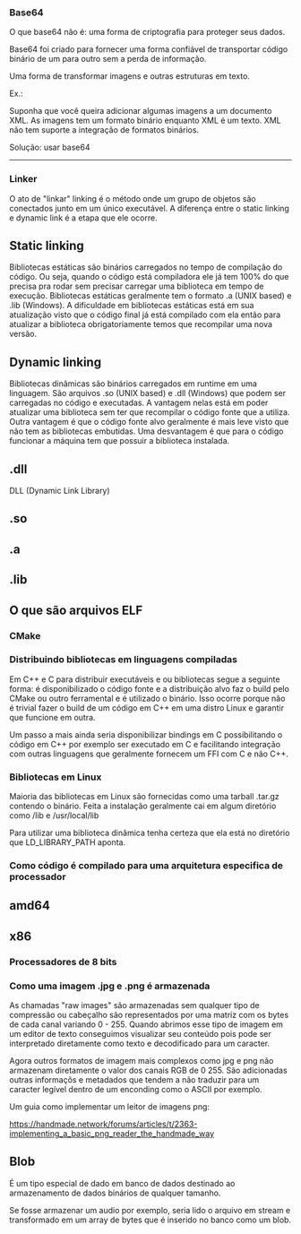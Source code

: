 ### Base64

O que base64 não é: uma forma de criptografia para proteger seus dados. 

Base64 foi criado para fornecer uma forma confiável de transportar código binário de um para outro sem a perda de informação. 

Uma forma de transformar imagens e outras estruturas em texto.

Ex.: 

Suponha que você queira adicionar algumas imagens a um documento XML. As imagens tem um formato binário enquanto XML é um texto. XML não tem suporte a integração de formatos binários. 

Solução: usar base64

<hr>

### Linker

O ato de "linkar" linking é o método onde um grupo de objetos são conectados junto em um único executável. A diferença entre o static linking e dynamic link é a etapa que ele ocorre.

## Static linking

Bibliotecas estáticas são binários carregados no tempo de compilação do código. Ou seja, quando o código está compiladora ele já tem 100% do que precisa pra rodar sem precisar carregar uma biblioteca em tempo de execução. Bibliotecas estáticas geralmente tem o formato .a (UNIX based) e .lib (Windows). A dificuldade em bibliotecas estáticas está em sua atualização visto que o código final já está compilado com ela então para atualizar a biblioteca obrigatoriamente temos que recompilar uma nova versão.


## Dynamic linking

Bibliotecas dinâmicas são binários carregados em runtime em uma linguagem. São arquivos .so (UNIX based) e .dll (Windows) que podem ser carregadas no código e executadas. A vantagem nelas está em poder atualizar uma biblioteca sem ter que recompilar o código fonte que a utiliza. Outra vantagem é que o código fonte alvo geralmente é mais leve visto que não tem as bibliotecas embutidas. Uma desvantagem é que para o código funcionar a máquina tem que possuir a biblioteca instalada.

## .dll

DLL (Dynamic Link Library)

## .so 

## .a

## .lib

## O que são arquivos ELF

### CMake

### Distribuindo bibliotecas em linguagens compiladas

Em C++ e C para distribuir executáveis e ou bibliotecas segue a seguinte forma: é disponibilizado o código fonte e a distribuição alvo faz o build pelo CMake ou outro ferramental e é utilizado o binário. Isso ocorre porque não é trivial fazer o build de um código em C++ em uma distro Linux e garantir que funcione em outra. 

Um passo a mais ainda seria disponibilizar bindings em C possibilitando o código em C++ por exemplo ser executado em C e facilitando integração com outras linguagens que geralmente fornecem um FFI com C e não C++.

### Bibliotecas em Linux

Maioria das bibliotecas em Linux são fornecidas como uma tarball .tar.gz contendo o binário. Feita a instalação geralmente cai em algum diretório como /lib e /usr/local/lib

Para utilizar uma biblioteca dinâmica tenha certeza que ela está no diretório que LD_LIBRARY_PATH aponta.

### Como código é compilado para uma arquitetura especifica de processador

## amd64

## x86

### Processadores de 8 bits

### Como uma imagem .jpg e .png é armazenada

As chamadas "raw images" são armazenadas sem qualquer tipo de compressão ou cabeçalho são representados por uma matriz com os bytes de cada canal variando 0 - 255. Quando abrimos esse tipo de imagem em um editor de texto conseguimos visualizar seu conteúdo pois pode ser interpretado diretamente como texto e decodificado para um caracter. 

Agora outros formatos de imagem mais complexos como jpg e png não armazenam diretamente o valor dos canais RGB de 0 255. São adicionadas outras informaçõs e metadados que tendem a não traduzir para um caracter legível dentro de um enconding como o ASCII por exemplo. 

Um guia como implementar um leitor de imagens png: 

https://handmade.network/forums/articles/t/2363-implementing_a_basic_png_reader_the_handmade_way

## Blob 

É um tipo especial de dado em banco de dados destinado ao armazenamento de dados binários de qualquer tamanho. 

Se fosse armazenar um audio por exemplo, seria lido o arquivo em stream e transformado em um array de bytes que é inserido no banco como um blob.
